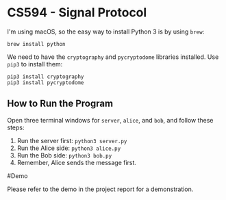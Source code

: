 # CS594 - Signal Protocol

I'm using macOS, so the easy way to install Python 3 is by using `brew`:

```
brew install python
```

We need to have the `cryptography` and `pycryptodome` libraries installed. Use `pip3` to install them:

```
pip3 install cryptography
pip3 install pycryptodome
```

## How to Run the Program

Open three terminal windows for `server`, `alice`, and `bob`, and follow these steps:

1. Run the server first: `python3 server.py`
2. Run the Alice side: `python3 alice.py`
3. Run the Bob side: `python3 bob.py`
4. Remember, Alice sends the message first.

#Demo

Please refer to the demo in the project report for a demonstration.